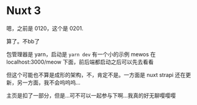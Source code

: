 # Nuxt 3

嗯，之前是 0120，这个是 0201.

算了。不bb了

包管理器是 yarn，启动是 `yarn dev` 有一个小的示例 mewos 在 localhost:3000/meow 下面，前后端都启动之后可以先去看看

但这个可能也不算是成形的架构，不，肯定不是。一方面是 nuxt strapi 还在更新，另一方面，我不会呜呜呜...

主页是扣了一部分，但是...可不可以一起参与下啊...我真的好无聊嘤嘤嘤
